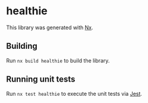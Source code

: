 # healthie

This library was generated with [Nx](https://nx.dev).

## Building

Run `nx build healthie` to build the library.

## Running unit tests

Run `nx test healthie` to execute the unit tests via [Jest](https://jestjs.io).
